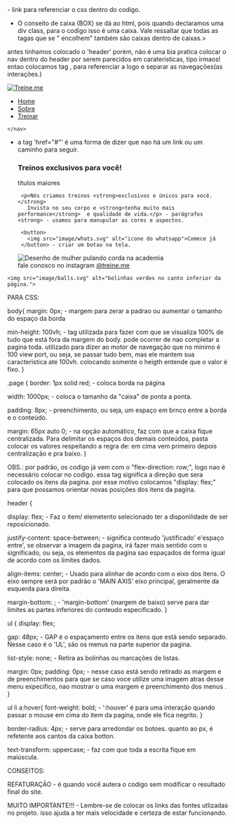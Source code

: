 <link rel="stylesheet" href="style.css"> - link para referenciar o css dentro do codigo.


<body>

 - O conseito de caixa (BOX) se dá ao html, pois quando declaramos uma div class, para o codigo isso é uma caixa.
Vale ressaltar que todas as tagas que se " encolhem" também são caixas dentro de caixas.>

  <div class="page">

antes tinhamos colocado o 'header' porém, não é uma bia pratica colocar o nav dentro do header por serem parecidos em carateristicas, tipo irmaos!
entao colocamos tag <a id="logo">, para referenciar a logo e separar as navegações(as interações.)
    <nav>
      <a id="logo" href="#">
        <img src="image/logo.svg" alt="Treine.me">
      </a>
        <ul>
          <li><a href="#">Home</a></li>
          <li><a href="#">Sobre</a></li>
          <li><a href="#">Treinar</a></li>
        </ul>

    </nav>
 - a tag 'href="#"' é uma forma de dizer que nao há um link ou um caminho para seguir.


    <main>

    <section class="text">
        <h1>Treinos exclusivos para você!</h1> titulos maiores 

        <p>Nós criamos treinos <strong>exclusivos e únicos para você.</strong>  
          Invista no seu corpo e <strong>tenha muito mais performance</strong>  e qualidade de vida.</p> - parágrafos <strong> - usamos para manupular as cores e aspectos.

        <button>
          <img src="image/whats.svg" alt="icone do whatsapp">Comece já
        </button> - criar um botao na tela. 
    </section>

    <img src="image/img.png" alt="Desenho de mulher pulando corda na academia">

    </main>
      <footer>
    fale conosco no instagram <a href="https://instagram.com/treineme" target="_blank"> @treine.me </a>
      </footer>

  </div>

    <img src="image/balls.svg" alt="bolinhas verdes no canto inferior da página.">

</body>
</html>

<!--As propriedades das caixas são as larguras, alturas, conteúdo, espaçoas ao redor da caixa, tem a ideia de "bordas", e dentro das caixas tem seus preenchimenstos.-->
<!--Quando você colocar uma margem no site que estiver desenvolvendo, por padrao o Google Chrome da uma borda de 8px( um espaçamento do final da pagina para a borda criada.)-->



PARA CSS: 

body{
  margin: 0px;  - margem para zerar a padrao ou aumentar o tamanho do espaço da borda 

  min-height: 100vh; - tag utilizada para fazer com que se visualiza 100% de tudo que está fora da margem do body. pode ocorrer de nao completar a pagina toda.
  utilizado para dizer ao motor de navegação que no minimo é 100 view port, ou seja, se passar tudo bem, mas ele mantem sua caracteristica ate 100vh. 
  colocando somente o heigth entende que o valor é fixo. 
}

.page {
  border: 1px solid red; - coloca borda na página
  
  width: 1000px; - coloca o tamanho da "caixa" de ponta a ponta.
  
  padding: 8px; - preenchimento, ou seja, um espaço em brnco entre a borda e o conteúdo.
  
  margin: 65px auto 0;  - na opção automático, faz com que a caixa fique centralizada. Para delimitar os espaços dos demais conteúdos, pasta colocar os valores respeitando a regra de: em cima vem primeiro depois centralização e pra baixo.
}

OBS.: por padrão, os codigo já vem com o "flex-direction: row;", logo nao é necessário colocar no codigo. essa tag significa a direção que sera colocado os itens da pagina. por esse motivo colocamos "display: flex;" para que possamos orientar novas posições dos itens da pagina.

header {

  display: flex; - Faz o item/ elemetento selecionado ter a disponilidade de ser reposicionado.

  justify-content: space-between; -  significa conteudo 'justificado' e'espaço entre', se observar a imagem da pagina, irá fazer mais sentido com o significado, ou seja, os elementos da pagina sao espaçados de forma igual de acordo com os limites dados. 
  
  align-items: center;  -  Usado para alinhar de acordo com o eixo dos itens. O eixo sempre será por padrão o 'MAIN AXIS' eixo principal, geralmente da esquerda para direita. 

  margin-bottom: ;  - 'margin-bottom' (margem de baixo) serve para dar limites as partes inferiores do conteudo especificado.
}

ul {
  display: flex;

  gap: 48px;  -  GAP é o espaçamento entre os itens que está sendo separado. Nesse caso é o 'UL', são os menus na parte superior da pagina.

  list-style: none;  -  Retira as bolinhas ou marcações de listas.

  margin: 0px;
  padding: 0px;  -  nesse caso está sendo retirado as margem e de preenchimentos para que se caso voce utilize uma imagem atras desse menu expecifico, nao mostrar o uma margem e preenchimento dos menus .
}

ul li a:hover{
  font-weight: bold; - ':houver' é para uma interação quando passar o mouse em cima do item da pagina, onde ele fica negrito.
}

border-radius: 4px; - serve para arredondar os botoes. quanto ao px, é refetente aos cantos da caixa botton.

text-transform: uppercase; - faz com que toda a escrita fique em maiúscula. 

CONSEITOS: 

REFATURAÇÃO - é quando você autera o codigo sem modificar o resultado final do site.

MUITO IMPORTANTE!!! - Lembre-se de colocar os links das fontes utlizadas no projeto. isso ajuda a ter mais velocidade e certeza de estar funcionando.